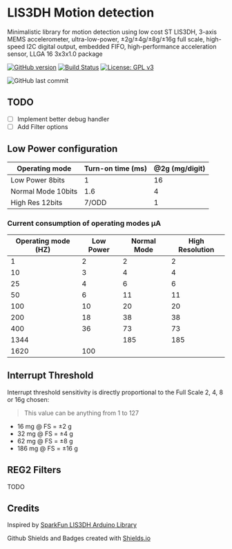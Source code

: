 # LIS3DH Motion detection

Minimalistic library for motion detection using low cost ST LIS3DH, 3-axis MEMS accelerometer, ultra-low-power, ±2g/±4g/±8g/±16g full scale, high-speed I2C digital output, embedded FIFO, high-performance acceleration sensor, LLGA 16 3x3x1.0 package

[![GitHub version](https://img.shields.io/github/release/ldab/lis3dh-motion-detection.svg)](https://github.com/ldab/lis3dh-motion-detection/releases/latest)
[![Build Status](https://travis-ci.org/ldab/lis3dh-motion-detection.svg?branch=master)](https://travis-ci.org/ldab/lis3dh-motion-detection)
[![License: GPL v3](https://img.shields.io/badge/License-GPLv3-blue.svg)](https://github.com/ldab/lis3dh-motion-detection/blob/master/LICENSE)

![GitHub last commit](https://img.shields.io/github/last-commit/ldab/lis3dh-motion-detection.svg?style=social)

## TODO

- [ ] Implement better debug handler
- [ ] Add Filter options

## Low Power configuration

Operating mode  | Turn-on time (ms) | @2g (mg/digit)  
----------------|-------------------|----------------
Low Power 8bits |1|16
Normal Mode 10bits|1.6|4
High Res 12bits|7/ODD|1

###  Current consumption of operating modes μA

Operating mode (HZ) | Low Power | Normal Mode | High Resolution
----------------|-------------------|----------------|-----------
1|2|2|2
10|3|4|4
25|4|6|6
50|6|11|11
100|10|20|20
200|18|38|38
400|36|73|73
1344||185|185
1620|100||

## Interrupt Threshold

Interrupt threshold sensitivity is directly proportional to the Full Scale 2, 4, 8 or 16g chosen:

> This value can be anything from 1 to 127

* 16 mg @ FS = ±2 g
* 32 mg @ FS = ±4 g
* 62 mg @ FS = ±8 g
* 186 mg @ FS = ±16 g

## REG2 Filters

TODO

## Credits

Inspired by [SparkFun LIS3DH Arduino Library](https://github.com/sparkfun/SparkFun_LIS3DH_Arduino_Library)

Github Shields and Badges created with [Shields.io](https://github.com/badges/shields/)